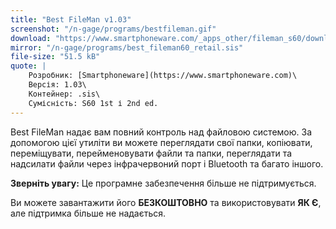 ```yaml
---
title: "Best FileMan v1.03"
screenshot: "/n-gage/programs/bestfileman.gif"
download: "https://www.smartphoneware.com/_apps_other/fileman_s60/downloads/best_fileman60_retail.sis"
mirror: "/n-gage/programs/best_fileman60_retail.sis"
file-size: "51.5 kB"
quote: |
    Розробник: [Smartphoneware](https://www.smartphoneware.com)\
    Версія: 1.03\
    Контейнер: .sis\
    Сумісність: S60 1st і 2nd ed.
---
```


Best FileMan надає вам повний контроль над файловою системою. За допомогою цієї утиліти ви можете переглядати свої папки, копіювати, переміщувати, перейменовувати файли та папки, переглядати та надсилати файли через інфрачервоний порт і Bluetooth та багато іншого.

**Зверніть увагу:** Це програмне забезпечення більше не підтримується.

Ви можете завантажити його **БЕЗКОШТОВНО** та використовувати **ЯК Є**, але підтримка більше не надається.